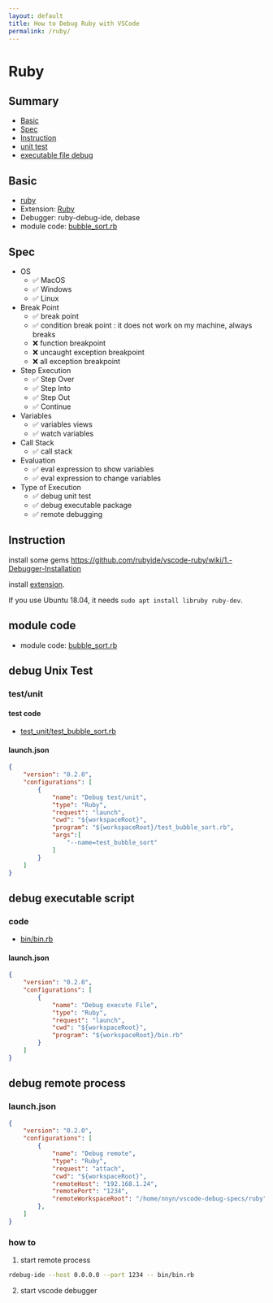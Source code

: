 ```yaml
---
layout: default
title: How to Debug Ruby with VSCode
permalink: /ruby/
---
```

# Ruby

## Summary

* [Basic](#basic)
* [Spec](#spec)
* [Instruction](#instruction)
* [unit test](#unit-test)
* [executable file debug](#executable-file-debug)

## Basic

* [ruby](https://www.ruby-lang.org/)
* Extension: [Ruby](https://marketplace.visualstudio.com/items?itemName=rebornix.Ruby)
* Debugger: ruby-debug-ide, debase
* module code: [bubble_sort.rb](https://github.com/74th/vscode-debug-specs/blob/master/ruby/bubble_sort.rb)

## Spec

* OS
	* ✅ MacOS
	* ✅ Windows
	* ✅ Linux
* Break Point
	* ✅ break point
	* ✅ condition break point : it does not work on my machine, always breaks
	* ❌ function breakpoint
	* ❌ uncaught exception breakpoint
	* ❌ all exception breakpoint
* Step Execution
	* ✅ Step Over
	* ✅ Step Into
	* ✅ Step Out
	* ✅ Continue
* Variables
	* ✅ variables views
	* ✅ watch variables
* Call Stack
	* ✅ call stack
* Evaluation
	* ✅ eval expression to show variables
	* ✅ eval expression to change variables
* Type of Execution
	* ✅ debug unit test
	* ✅ debug executable package
	* ✅ remote debugging

## Instruction

install some gems https://github.com/rubyide/vscode-ruby/wiki/1.-Debugger-Installation

install [extension](https://marketplace.visualstudio.com/items?itemName=rebornix.Ruby).

If you use Ubuntu 18.04, it needs `sudo apt install libruby ruby-dev`.

## module code

* module code: [bubble_sort.rb](https://github.com/74th/vscode-debug-specs/blob/master/ruby/bubble_sort.rb)

## debug Unix Test

### test/unit

#### test code

* [test_unit/test_bubble_sort.rb](https://github.com/74th/vscode-debug-specs/blob/master/ruby/test_unit/test_bubble_sort.rb)

#### launch.json

```json
{
	"version": "0.2.0",
	"configurations": [
		{
			"name": "Debug test/unit",
			"type": "Ruby",
			"request": "launch",
			"cwd": "${workspaceRoot}",
			"program": "${workspaceRoot}/test_bubble_sort.rb",
			"args":[
				"--name=test_bubble_sort"
			]
		}
	]
}
```

## debug executable script

### code

* [bin/bin.rb](https://github.com/74th/vscode-debug-specs/blob/master/ruby/bin/bin.rb)

#### launch.json

```json
{
	"version": "0.2.0",
	"configurations": [
		{
			"name": "Debug execute File",
			"type": "Ruby",
			"request": "launch",
			"cwd": "${workspaceRoot}",
			"program": "${workspaceRoot}/bin.rb"
		}
	]
}
```

## debug remote process

### launch.json

```json
{
	"version": "0.2.0",
	"configurations": [
		{
			"name": "Debug remote",
			"type": "Ruby",
			"request": "attach",
			"cwd": "${workspaceRoot}",
			"remoteHost": "192.168.1.24",
			"remotePort": "1234",
			"remoteWorkspaceRoot": "/home/nnyn/vscode-debug-specs/ruby"
		},
	]
}
```

### how to

 1. start remote process

```sh
rdebug-ide --host 0.0.0.0 --port 1234 -- bin/bin.rb
```

 2. start vscode debugger